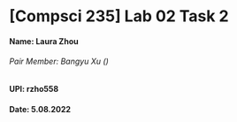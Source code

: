 # [Compsci 235] Lab 02 Task 2

#### Name: Laura Zhou
###### Pair Member: Bangyu Xu ()
#### UPI: rzho558
#### Date: 5.08.2022

